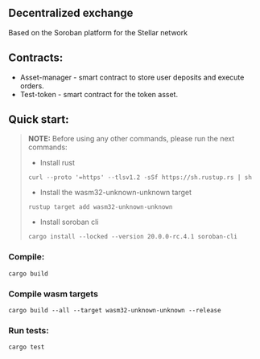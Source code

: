 ## Decentralized exchange
Based on the Soroban platform for the Stellar network

## Contracts:

- Asset-manager - smart contract to store user deposits and execute orders.
- Test-token - smart contract for the token asset.

## Quick start:

> **NOTE:** Before using any other commands, please run the next commands:
>
> - Install rust
>
> ```shell
> curl --proto '=https' --tlsv1.2 -sSf https://sh.rustup.rs | sh
> ```
>
> - Install the wasm32-unknown-unknown target
>```
>rustup target add wasm32-unknown-unknown
>```
>
> - Install soroban cli
>
>```
>cargo install --locked --version 20.0.0-rc.4.1 soroban-cli
>```

### Compile:
```shell
cargo build
```

### Compile wasm targets
```shell
cargo build --all --target wasm32-unknown-unknown --release
```

### Run tests:
```shell
cargo test
```